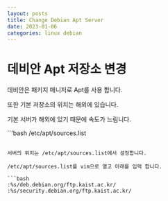 ```yaml
---
layout: posts
title: Change Debian Apt Server
date: 2023-01-06
categories: linux debian
---
```


# 데비안 Apt 저장소 변경
데비안은 패키지 매니저로 Apt를 사용 합니다.

또한 기본 저장소의 위치는 해외에 있습니다.

기본 서버가 해외에 있기 때문에 속도가 느림니다.

``'bash
/etc/apt/sources.list
```

서버의 위치는 /etc/apt/sources.list에서 설정합니다.

/etc/apt/sources.list를 vim으로 열고 아래를 입력 합니다.

```bash
:%s/deb.debian.org/ftp.kaist.ac.kr/
:%s/security.debian.org/ftp.kaist.ac.kr/
```
